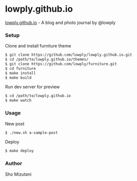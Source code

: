 # lowply.github.io

[lowply.github.io](https://lowply.github.io) - A blog and photo journal by @lowply

### Setup

Clone and install furniture theme

```bash
$ git clone https://github.com/lowply/lowply.github.io.git
$ cd /path/to/lowply.github.io/themes/
$ git clone https://github.com/lowply/furniture.git
$ cd furniture
$ make install
$ make build
```

Run dev server for preview

```bash
$ cd /path/to/lowply.github.io
$ make watch
```

### Usage

New post

```bash
$ ./new.sh a-sample-post
```

Deploy

```bash
$ make deploy
```

### Author

Sho Mizutani
